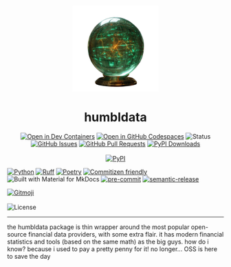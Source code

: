 <p align="center"><img src="assets/temp_humbldata_logo.png" width="200" alt="Project logo"></p>

<h1 align="center">humbldata</h1>

<p align="center">
  <a href="https://vscode.dev/redirect?url=vscode://ms-vscode-remote.remote-containers/cloneInVolume?url=https://github.com/jjfantini/humbldata"><img src="https://img.shields.io/static/v1?label=Dev%20Containers&message=Open&color=blue&logo=visualstudiocode" alt="Open in Dev Containers"></a>
  <a href="https://github.com/codespaces/new?hide_repo_select=true&ref=main&repo=450509735"><img src="https://img.shields.io/static/v1?label=GitHub%20Codespaces&message=Open&color=blue&logo=github" alt="Open in GitHub Codespaces"></a>
  <img src="https://img.shields.io/badge/status-active-success.svg" alt="Status">
  <a href="https://github.com/humblFINANCE/humbldata/issues"><img src="https://img.shields.io/github/issues/humblFINANCE/humbldata.svg" alt="GitHub Issues"></a>
  <a href="https://github.com/humblFINANCE/humbldata/pulls"><img src="https://img.shields.io/github/issues-pr/humblFINANCE/humbldata.svg" alt="GitHub Pull Requests"></a>
  <a href="https://pypi.org/project/humbldata/"><img src="https://img.shields.io/pypi/dw/humbldata" alt="PyPI Downloads"></a>
  <br>
  <br>
  <a href="https://github.com/humblFINANCE/humbldata"><img src="https://img.shields.io/pypi/v/humbldata?color=blue&label=humbldata" alt="PyPI"></a>

  <a href="https://www.python.org"><img src="https://img.shields.io/badge/Python-3.11.7-3776AB.svg?style=flat&logo=python&logoColor=white" alt="Python"></a>
  <a href="https://github.com/astral-sh/ruff"><img src="https://img.shields.io/endpoint?url=https://raw.githubusercontent.com/astral-sh/ruff/main/assets/badge/v2.json" alt="Ruff"></a>
  <a href="https://python-poetry.org/"><img src="https://img.shields.io/endpoint?url=https://python-poetry.org/badge/v0.json" alt="Poetry"></a>
  <a href="http://commitizen.github.io/cz-cli/"><img src="https://img.shields.io/badge/commitizen-friendly-brighgreen.svg" alt="Commitizen friendly"></a>
  <img src="https://img.shields.io/badge/Material_for_MkDocs-526CFE?style=flat&logo=MaterialForMkDocs&logoColor=white&color=%23F79431" alt="Built with Material for MkDocs">
  <a href="https://github.com/pre-commit/pre-commit"><img src="https://img.shields.io/badge/pre--commit-enabled-lightgreen?logo=pre-commit" alt="pre-commit"></a>
  <a href="https://github.com/semantic-release/semantic-release"><img src="https://img.shields.io/badge/%20%20%F0%9F%93%A6%F0%9F%9A%80-semantic--release-e10079.svg" alt="semantic-release"></a>

  <a href="https://gitmoji.dev"><img src="https://img.shields.io/badge/gitmoji-%20😜%20😍-FFDD67.svg" alt="Gitmoji"></a>
  <br>
  <br>
  <img src="https://img.shields.io/badge/License-CC%20BY--NC--SA%204.0-black" alt="License">
</p>


---
the humbldata package is thin wrapper around the most popular open-source financial data providers, with some extra flair. it has modern financial statistics and tools (based on the same math) as the big guys. how do i know? because i used to pay a pretty penny for it! no longer... OSS is here to save the day
